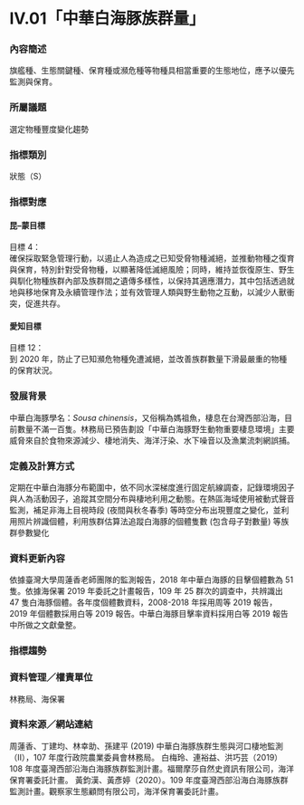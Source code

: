 # IV.01「中華白海豚族群量」

<script type="text/javascript" src="http://cdn.mathjax.org/mathjax/latest/MathJax.js?config=TeX-AMS-MML_HTMLorMML"></script>

### 內容簡述
旗艦種、生態關鍵種、保育種或瀕危種等物種具相當重要的生態地位，應予以優先監測與保育。 
### 所屬議題
選定物種豐度變化趨勢
### 指標類別
狀態（S）
### 指標對應
#### 昆–蒙目標
目標 4：<br>
確保採取緊急管理行動，以遏止人為造成之已知受脅物種滅絕，並推動物種之復育與保育，特別針對受脅物種，以顯著降低滅絕風險；同時，維持並恢復原生、野生與馴化物種族群內部及族群間之遺傳多樣性，以保持其適應潛力，其中包括透過就地與移地保育及永續管理作法；並有效管理人類與野生動物之互動，以減少人獸衝突，促進共存。 
#### 愛知目標
目標 12：<br>
到 2020 年，防止了已知瀕危物種免遭滅絕，並改善族群數量下滑最嚴重的物種的保育狀況。
### 發展背景
中華白海豚學名：*Sousa chinensis*，又俗稱為媽祖魚，棲息在台灣西部沿海，目前數量不滿一百隻。林務局已預告劃設「中華白海豚野生動物重要棲息環境」主要威脅來自於食物來源減少、棲地消失、海洋汙染、水下噪音以及漁業流刺網誤捕。
### 定義及計算方式
定期在中華白海豚分布範圍中，依不同水深梯度進行固定航線調查，記錄環境因子與人為活動因子，追蹤其空間分布與棲地利用之動態。在熱區海域使用被動式聲音監測，補足非海上目視時段 (夜間與秋冬春季) 等時空分布出現豐度之變化，並利用照片辨識個體，利用族群估算法追蹤白海豚的個體隻數 (包含母子對數量) 等族群參數變化
### 資料更新內容
依據臺灣大學周蓮香老師團隊的監測報告，2018 年中華白海豚的目擊個體數為 51 隻。依據海保署 2019 年委託之計畫報告，109 年 25 群次的調查中，共辨識出 47 隻白海豚個體。各年度個體數資料，2008-2018 年採用周等 2019 報告，2019 年個體數採用白等 2019 報告。中華白海豚目擊率資料採用白等 2019 報告中所做之文獻彙整。
### 指標趨勢
### 資料管理／權責單位
林務局、海保署
### 資料來源／網站連結
周蓮香、丁建均、林幸助、孫建平 (2019) 中華白海豚族群生態與河口棲地監測（II），107 年度行政院農業委員會林務局。
白梅玲、連裕益、洪巧芸（2019）108 年度臺灣西部沿海白海豚族群監測計畫。福爾摩莎自然史資訊有限公司，海洋保育署委託計畫。
黃鈞漢、黃彥婷（2020）。109 年度臺灣西部沿海白海豚族群監測計畫。觀察家生態顧問有限公司，海洋保育署委託計畫。
